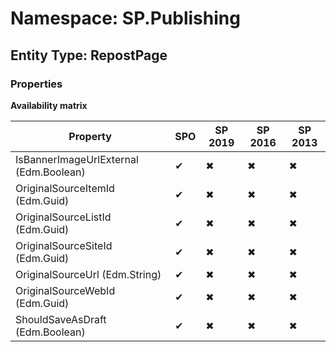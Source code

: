 # Namespace: SP.Publishing
## Entity Type: RepostPage

### Properties

**Availability matrix**

Property | SPO | SP 2019 | SP 2016 | SP 2013
----------|-----|---------|---------|--------
IsBannerImageUrlExternal (Edm.Boolean) | ✔ | ✖ | ✖ | ✖
OriginalSourceItemId (Edm.Guid) | ✔ | ✖ | ✖ | ✖
OriginalSourceListId (Edm.Guid) | ✔ | ✖ | ✖ | ✖
OriginalSourceSiteId (Edm.Guid) | ✔ | ✖ | ✖ | ✖
OriginalSourceUrl (Edm.String) | ✔ | ✖ | ✖ | ✖
OriginalSourceWebId (Edm.Guid) | ✔ | ✖ | ✖ | ✖
ShouldSaveAsDraft (Edm.Boolean) | ✔ | ✖ | ✖ | ✖

